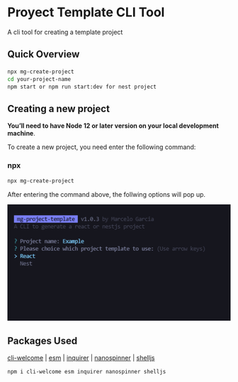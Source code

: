 # Proyect Template CLI Tool

A cli tool for creating a template project

## Quick Overview

```sh
npx mg-create-project
cd your-project-name
npm start or npm run start:dev for nest project
```

## Creating a new project

**You’ll need to have Node 12 or later version on your local development machine**.

To create a new project, you need enter the following command:

### npx

```sh
npx mg-create-project
```

After entering the command above, the follwing options will pop up.

<p align='center'>
<img src='./utils/option-list.png' width='600' alt='Build errors'>
</p>

## Packages Used

[cli-welcome](https://github.com/ahmadawais/cli-welcome) |
[esm](https://github.com/standard-things/esm) |
[inquirer](https://github.com/SBoudrias/Inquirer.js) |
[nanospinner](https://github.com/usmanyunusov/nanospinner) |
[shelljs](https://github.com/shelljs/shelljs)

```sh
npm i cli-welcome esm inquirer nanospinner shelljs
```

